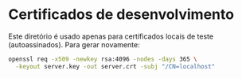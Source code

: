# Certificados de desenvolvimento

Este diretório é usado apenas para certificados locais de teste (autoassinados).
Para gerar novamente:

```bash
openssl req -x509 -newkey rsa:4096 -nodes -days 365 \
  -keyout server.key -out server.crt -subj "/CN=localhost"